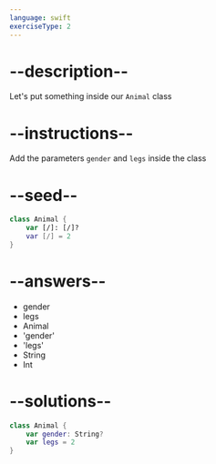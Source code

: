 ```yaml
---
language: swift
exerciseType: 2
---
```


# --description--

Let's put something inside our `Animal` class

# --instructions--

Add the parameters `gender` and `legs` inside the class

# --seed--

```swift
class Animal {
    var [/]: [/]?
    var [/] = 2
}
```

# --answers--

- gender
- legs
- Animal
- 'gender'
- 'legs'
- String
- Int

# --solutions--

```swift
class Animal {
    var gender: String?
    var legs = 2
}
```

